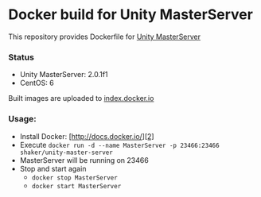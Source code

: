 Docker build for Unity MasterServer
================================

This repository provides Dockerfile for [Unity MasterServer][0] 

### Status
- Unity MasterServer: 2.0.1f1
- CentOS: 6

Built images are uploaded to [index.docker.io][1]

### Usage:

 - Install Docker: [http://docs.docker.io/][2]
 - Execute
 `docker run -d --name MasterServer -p 23466:23466 shaker/unity-master-server`
 - MasterServer will be running on 23466
 - Stop and start again
   - `docker stop MasterServer`
   - `docker start MasterServer`

  [0]: http://unity3d.com/master-server/
  [1]: https://index.docker.io/u/shaker/
  [2]: http://docs.docker.io/en/latest/ "docs.docker.io"

